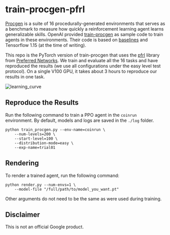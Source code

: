 # train-procgen-pfrl

[Procgen](https://openai.com/blog/procgen-benchmark/) is a suite of
16 procedurally-generated environments that serves as a benchmark to measure how
quickly a reinforcement learning agent learns generalizable skills.
OpenAI provided [train-procgen](https://github.com/openai/train-procgen) as
sample code to train agents in these environments.
Their code is based on [baselines](https://github.com/openai/baselines) and
Tensorflow 1.15 (at the time of writing).

This repo is the PyTorch version of train-procgen that uses the
[pfrl](https://github.com/pfnet/pfrl) library from
[Preferred Networks](https://preferred.jp/en/).
We train and evaluate all the 16 tasks and have reproduced the results
(we use all configurations under the easy level test protocol).
On a single V100 GPU, it takes about 3 hours to reproduce our results in one task.

![learning_curve](images/procgen_learning_curves.png)

## Reproduce the Results

Run the following command to train a PPO agent in the `coinrun` environment.
By default, models and logs are saved in the `./log` folder.
```shell
python train_procgen.py --env-name=coinrun \
    --num-levels=200 \
    --start-level=100 \
    --distribution-mode=easy \
    --exp-name=trial01
```

## Rendering

To render a trained agent, run the following command:
```shell
python render.py --num-envs=1 \
    --model-file "/full/path/to/model_you_want.pt"
```
Other arguments do not need to be the same as were used during training. 


## Disclaimer
This is not an official Google product.
